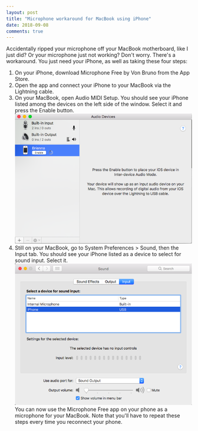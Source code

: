 ```yaml
---
layout: post
title: "Microphone workaround for MacBook using iPhone"
date: 2018-09-08
comments: true
---
```


Accidentally ripped your microphone off your MacBook motherboard, like I just did? Or your microphone just not working? Don't worry. There's a workaround. You just need your iPhone, as well as taking these four steps:

1. On your iPhone, download Microphone Free by Von Bruno from the App Store.
2. Open the app and connect your iPhone to your MacBook via the Lightning cable.
3. On your MacBook, open Audio MIDI Setup. You should see your iPhone listed among the devices on the left side of the window. Select it and press the Enable button.
    ![Audio MIDI Setup](/assets/09-08-18/audio_devices.png)
4. Still on your MacBook, go to System Preferences > Sound, then the Input tab. You should see your iPhone listed as a device to select for sound input. Select it. 
    ![System Preferences](/assets/09-08-18/system_pref.png)
You can now use the Microphone Free app on your phone as a microphone for your MacBook. Note that you'll have to repeat these steps every time you reconnect your phone. 